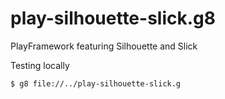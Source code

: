 # play-silhouette-slick.g8
PlayFramework featuring Silhouette and Slick

Testing locally


```
$ g8 file://../play-silhouette-slick.g
```
